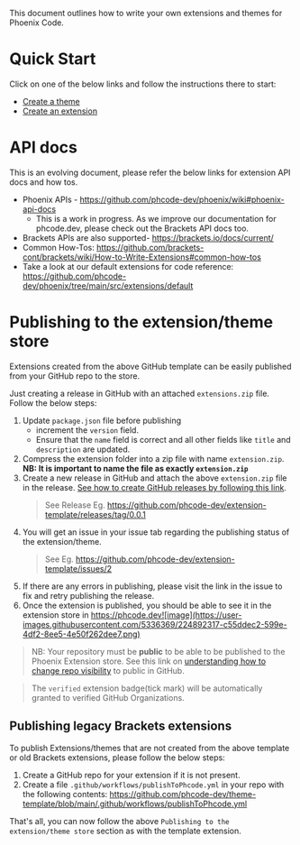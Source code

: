 This document outlines how to write your own extensions and themes for Phoenix Code.

# Quick Start
Click on one of the below links and follow the instructions there to start:
* [Create a theme](https://github.com/phcode-dev/theme-template)
* [Create an extension](https://github.com/phcode-dev/extension-template)

# API docs
This is an evolving document, please refer the below links for extension API docs and how tos.
* Phoenix APIs - https://github.com/phcode-dev/phoenix/wiki#phoenix-api-docs
  * This is a work in progress. As we improve our documentation for phcode.dev, please check out the Brackets API docs too. 
* Brackets APIs are also supported- https://brackets.io/docs/current/
* Common How-Tos: https://github.com/brackets-cont/brackets/wiki/How-to-Write-Extensions#common-how-tos
* Take a look at our default extensions for code reference: https://github.com/phcode-dev/phoenix/tree/main/src/extensions/default


# Publishing to the extension/theme store
Extensions created from the above GitHub template can be easily published from your GitHub repo to the store.

Just creating a release in GitHub with an attached `extensions.zip` file. Follow the below steps:

1. Update `package.json` file before publishing
   * increment the `version` field.
   * Ensure that the `name` field is correct and all other fields like `title` and `description` are updated.
1. Compress the extension folder into a zip file with name `extension.zip`. **NB: It is important to name the file as exactly `extension.zip`**
1. Create a new release in GitHub and attach the above `extension.zip` file in the release. [See how to create GitHub releases by following this link](https://docs.github.com/en/repositories/releasing-projects-on-github/managing-releases-in-a-repository).
   > See Release Eg. https://github.com/phcode-dev/extension-template/releases/tag/0.0.1
1. You will get an issue in your issue tab regarding the publishing status of the extension/theme.
   > See Eg. https://github.com/phcode-dev/extension-template/issues/2
1. If there are any errors in publishing, please visit the link in the issue to 
fix and retry publishing the release.
1. Once the extension is published, you should be able to see it in the extension store in https://phcode.dev![image](https://user-images.githubusercontent.com/5336369/224892317-c55ddec2-599e-4df2-8ee5-4e50f262dee7.png)
 
> NB: Your repository must be **public** to be able to be published to the Phoenix Extension store.
See this link on [understanding how to change repo visibility](https://docs.github.com/en/repositories/managing-your-repositorys-settings-and-features/managing-repository-settings/setting-repository-visibility#changing-a-repositorys-visibility) to public in GitHub.

> The `verified` extension badge(tick mark) will be automatically granted to verified GitHub Organizations.

## Publishing legacy Brackets extensions
To publish Extensions/themes that are not created from the above template
or old Brackets extensions, please follow the below steps:

1. Create a GitHub repo for your extension if it is not present.
2. Create a file `.github/workflows/publishToPhcode.yml` in your repo with the following contents: https://github.com/phcode-dev/theme-template/blob/main/.github/workflows/publishToPhcode.yml

That's all, you can now follow the above `Publishing to the extension/theme store` section as with the template extension.
